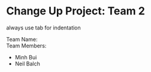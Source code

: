 # Change Up Project: Team 2


always use tab for indentation

Team Name:  <br />
Team Members:  <br />

- Minh Bui
- Neil Balch
